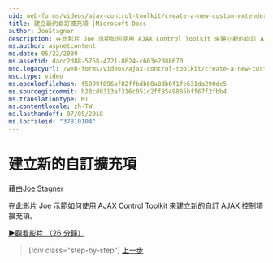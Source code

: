 ```yaml
---
uid: web-forms/videos/ajax-control-toolkit/create-a-new-custom-extender
title: 建立新的自訂擴充項 |Microsoft Docs
author: JoeStagner
description: 在此影片 Joe 示範如何使用 AJAX Control Toolkit 來建立新的自訂 AJAX 控制項擴充項。
ms.author: aspnetcontent
ms.date: 05/22/2009
ms.assetid: dacc2d88-5768-4721-8624-c603e2088670
msc.legacyurl: /web-forms/videos/ajax-control-toolkit/create-a-new-custom-extender
msc.type: video
ms.openlocfilehash: f5099f896af82ffbdb68a8db0f1fe631da290dc5
ms.sourcegitcommit: b28cd0313af316c051c2ff8549865bff67f2fbb4
ms.translationtype: MT
ms.contentlocale: zh-TW
ms.lasthandoff: 07/05/2018
ms.locfileid: "37810104"
---
```

<a name="create-a-new-custom-extender"></a>建立新的自訂擴充項
====================
藉由[Joe Stagner](https://github.com/JoeStagner)

在此影片 Joe 示範如何使用 AJAX Control Toolkit 來建立新的自訂 AJAX 控制項擴充項。

[&#9654;觀看影片 （26 分鐘）](https://channel9.msdn.com/Blogs/ASP-NET-Site-Videos/create-a-new-custom-extender)

> [!div class="step-by-step"]
> [上一步](editor-control-custom.md)
